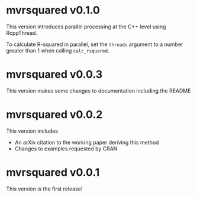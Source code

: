 # mvrsquared v0.1.0 
This version introduces parallel processing at the C++ level using RcppThread.

To calculate R-squared in parallel, set the `threads` argument to a number 
greater than 1 when calling `calc_rsquared`.

# mvrsquared v0.0.3
This version makes some changes to documentation including the README

# mvrsquared v0.0.2
This version includes

* An arXiv citation to the working paper deriving this method
* Changes to examples requested by CRAN

# mvrsquared v0.0.1
This version is the first release!

